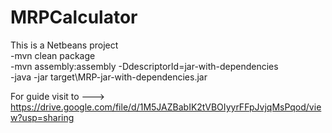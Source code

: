 # MRPCalculator
This is a Netbeans project\
-mvn clean package\
-mvn assembly:assembly -DdescriptorId=jar-with-dependencies\
-java -jar target\MRP-jar-with-dependencies.jar

For guide visit to ---> https://drive.google.com/file/d/1M5JAZBabIK2tVBOIyyrFFpJvjqMsPqod/view?usp=sharing
